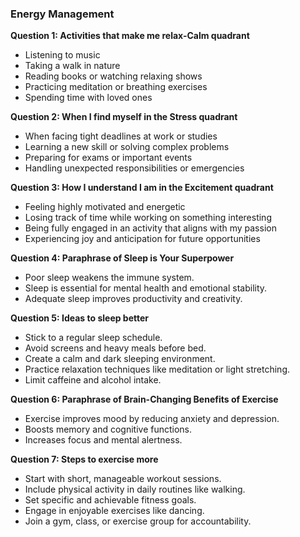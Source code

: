 ### Energy Management

**Question 1: Activities that make me relax-Calm quadrant**
- Listening to music
- Taking a walk in nature
- Reading books or watching relaxing shows
- Practicing meditation or breathing exercises
- Spending time with loved ones

**Question 2: When I find myself in the Stress quadrant**
- When facing tight deadlines at work or studies
- Learning a new skill or solving complex problems
- Preparing for exams or important events
- Handling unexpected responsibilities or emergencies

**Question 3: How I understand I am in the Excitement quadrant**
- Feeling highly motivated and energetic
- Losing track of time while working on something interesting
- Being fully engaged in an activity that aligns with my passion
- Experiencing joy and anticipation for future opportunities

**Question 4: Paraphrase of Sleep is Your Superpower**
- Poor sleep weakens the immune system.
- Sleep is essential for mental health and emotional stability.
- Adequate sleep improves productivity and creativity.

**Question 5: Ideas to sleep better**
- Stick to a regular sleep schedule.
- Avoid screens and heavy meals before bed.
- Create a calm and dark sleeping environment.
- Practice relaxation techniques like meditation or light stretching.
- Limit caffeine and alcohol intake.

**Question 6: Paraphrase of Brain-Changing Benefits of Exercise**
- Exercise improves mood by reducing anxiety and depression.
- Boosts memory and cognitive functions.
- Increases focus and mental alertness.

**Question 7: Steps to exercise more**
- Start with short, manageable workout sessions.
- Include physical activity in daily routines like walking.
- Set specific and achievable fitness goals.
- Engage in enjoyable exercises like dancing.
- Join a gym, class, or exercise group for accountability.

